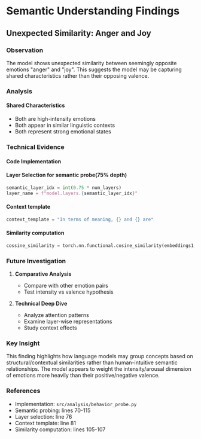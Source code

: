 # Semantic Understanding Findings

## Unexpected Similarity: Anger and Joy

### Observation
The model shows unexpected similarity between seemingly opposite emotions "anger" and "joy". This suggests the model may be capturing shared characteristics rather than their opposing valence.

### Analysis
#### Shared Characteristics
- Both are high-intensity emotions
- Both appear in similar linguistic contexts
- Both represent strong emotional states

### Technical Evidence
#### Code Implementation

#### Layer Selection for semantic probe(75% depth)
```python
semantic_layer_idx = int(0.75 * num_layers)
layer_name = f"model.layers.{semantic_layer_idx}"
```

#### Context template
```python
context_template = "In terms of meaning, {} and {} are"
```

#### Similarity computation
```python
cossine_similarity = torch.nn.functional.cosine_similarity(embeddings1, embeddings2, dim=1).mean()
```

### Future Investigation
1. **Comparative Analysis**
   - Compare with other emotion pairs
   - Test intensity vs valence hypothesis
   
2. **Technical Deep Dive**
   - Analyze attention patterns
   - Examine layer-wise representations
   - Study context effects

### Key Insight
This finding highlights how language models may group concepts based on structural/contextual similarities rather than human-intuitive semantic relationships. The model appears to weight the intensity/arousal dimension of emotions more heavily than their positive/negative valence.

### References
- Implementation: `src/analysis/behavior_probe.py`
- Semantic probing: lines 70-115
- Layer selection: line 76
- Context template: line 81
- Similarity computation: lines 105-107
